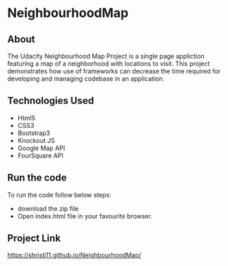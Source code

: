 # NeighbourhoodMap
## About
   The Udacity Neighbourhood Map Project is a single page appliction featuring a map of a neighborhood with locations to visit. This project demonstrates how use of frameworks can decrease the time required for developing and managing codebase in an application.
   
## Technologies Used
- Html5
- CSS3
- Bootstrap3
- Knockout JS
- Google Map API
- FourSquare API

## Run the code
   To run the code follow below steps:
   - download the zip file
   - Open index.html file in your favourite browser.
   
## Project Link
https://shristi11.github.io/NeighbourhoodMap/
